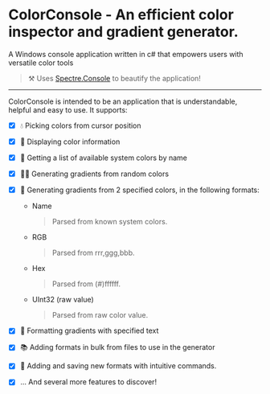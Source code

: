 # ColorConsole - An efficient color inspector and gradient generator.

A Windows console application written in c# that empowers users with versatile color tools 

> ⚒️ Uses [Spectre.Console](https://github.com/spectreconsole/Spectre.Console) to beautify the application!

----

ColorConsole is intended to be an application that is understandable, helpful and easy to use. It supports:

- [x] 💧 Picking colors from cursor position

- [x] 🎨 Displaying color information

- [x] 📃 Getting a list of available system colors by name

- [x] 🏳️‍🌈 Generating gradients from random colors

- [x] 🌈 Generating gradients from 2 specified colors, in the following formats:
  - Name
    > Parsed from known system colors.
  - RGB
    > Parsed from rrr,ggg,bbb.
  - Hex
    > Parsed from (#)ffffff.
  - UInt32 (raw value)
    > Parsed from raw color value.

- [x] 💬 Formatting gradients with specified text

- [x] 📚 Adding formats in bulk from files to use in the generator

- [x] 📗 Adding and saving new formats with intuitive commands.

- [x] ... And several more features to discover!
